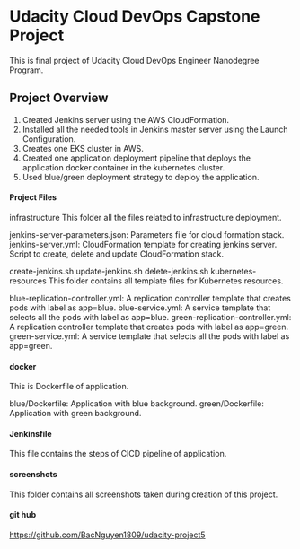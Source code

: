 # Udacity Cloud DevOps Capstone Project

This is final project of Udacity Cloud DevOps Engineer Nanodegree Program.

## Project Overview

1.  Created Jenkins server using the AWS CloudFormation.
2.  Installed all the needed tools in Jenkins master server using the Launch Configuration.
3.  Creates one EKS cluster in AWS.
4.  Created one application deployment pipeline that deploys the application docker container in the kubernetes cluster.
5.  Used blue/green deployment strategy to deploy the application.

#### Project Files
infrastructure
This folder all the files related to infrastructure deployment.

jenkins-server-parameters.json: Parameters file for cloud formation stack.
jenkins-server.yml: CloudFormation template for creating jenkins server.
Script to create, delete and update CloudFormation stack.

create-jenkins.sh
update-jenkins.sh
delete-jenkins.sh
kubernetes-resources
This folder contains all template files for Kubernetes resources.

blue-replication-controller.yml: A replication controller template that creates pods with label as app=blue.
blue-service.yml: A service template that selects all the pods with label as app=blue.
green-replication-controller.yml: A replication controller template that creates pods with label as app=green.
green-service.yml: A service template that selects all the pods with label as app=green.

#### docker
This is Dockerfile of application.

blue/Dockerfile: Application with blue background.
green/Dockerfile: Application with green background.

#### Jenkinsfile
This file contains the steps of CICD pipeline of application.

#### screenshots

This folder contains all screenshots taken during creation of this project.

#### git hub
https://github.com/BacNguyen1809/udacity-project5
